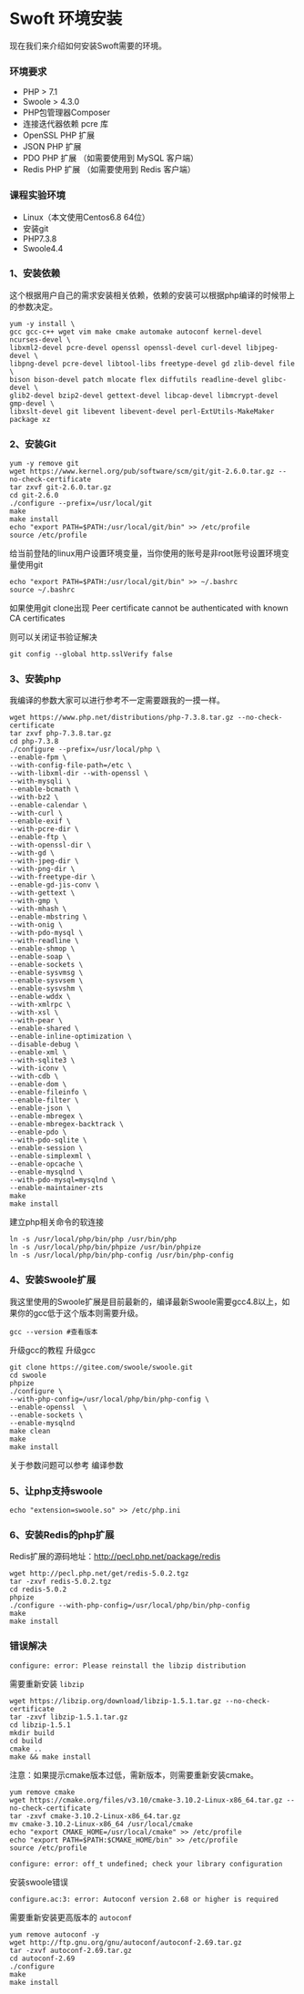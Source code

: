 
# Swoft 环境安装

现在我们来介绍如何安装Swoft需要的环境。

### 环境要求

* PHP > 7.1
* Swoole > 4.3.0
* PHP包管理器Composer
* 连接迭代器依赖 pcre 库
* OpenSSL PHP 扩展
* JSON PHP 扩展
* PDO PHP 扩展 （如需要使用到 MySQL 客户端）
* Redis PHP 扩展 （如需要使用到 Redis 客户端）

### 课程实验环境

* Linux（本文使用Centos6.8 64位）
* 安装git
* PHP7.3.8
* Swoole4.4


### 1、安装依赖

这个根据用户自己的需求安装相关依赖，依赖的安装可以根据php编译的时候带上的参数决定。

```shell
yum -y install \
gcc gcc-c++ wget vim make cmake automake autoconf kernel-devel ncurses-devel \
libxml2-devel pcre-devel openssl openssl-devel curl-devel libjpeg-devel \
libpng-devel pcre-devel libtool-libs freetype-devel gd zlib-devel file \
bison bison-devel patch mlocate flex diffutils readline-devel glibc-devel \
glib2-devel bzip2-devel gettext-devel libcap-devel libmcrypt-devel gmp-devel \
libxslt-devel git libevent libevent-devel perl-ExtUtils-MakeMaker package xz
```

### 2、安装Git

```shell
yum -y remove git
wget https://www.kernel.org/pub/software/scm/git/git-2.6.0.tar.gz --no-check-certificate
tar zxvf git-2.6.0.tar.gz
cd git-2.6.0
./configure --prefix=/usr/local/git
make
make install
echo "export PATH=$PATH:/usr/local/git/bin" >> /etc/profile
source /etc/profile
```

给当前登陆的linux用户设置环境变量，当你使用的账号是非root账号设置环境变量使用git

```shell
echo "export PATH=$PATH:/usr/local/git/bin" >> ~/.bashrc
source ~/.bashrc
```

如果使用git clone出现 Peer certificate cannot be authenticated with known CA certificates

则可以关闭证书验证解决

```shell
git config --global http.sslVerify false
```

### 3、安装php

我编译的参数大家可以进行参考不一定需要跟我的一摸一样。

```shell
wget https://www.php.net/distributions/php-7.3.8.tar.gz --no-check-certificate
tar zxvf php-7.3.8.tar.gz
cd php-7.3.8
./configure --prefix=/usr/local/php \
--enable-fpm \
--with-config-file-path=/etc \
--with-libxml-dir --with-openssl \
--with-mysqli \
--enable-bcmath \
--with-bz2 \
--enable-calendar \
--with-curl \
--enable-exif \
--with-pcre-dir \
--enable-ftp \
--with-openssl-dir \
--with-gd \
--with-jpeg-dir \
--with-png-dir \
--with-freetype-dir \
--enable-gd-jis-conv \
--with-gettext \
--with-gmp \
--with-mhash \
--enable-mbstring \
--with-onig \
--with-pdo-mysql \
--with-readline \
--enable-shmop \
--enable-soap \
--enable-sockets \
--enable-sysvmsg \
--enable-sysvsem \
--enable-sysvshm \
--enable-wddx \
--with-xmlrpc \
--with-xsl \
--with-pear \
--enable-shared \
--enable-inline-optimization \
--disable-debug \
--enable-xml \
--with-sqlite3 \
--with-iconv \
--with-cdb \
--enable-dom \
--enable-fileinfo \
--enable-filter \
--enable-json \
--enable-mbregex \
--enable-mbregex-backtrack \
--enable-pdo \
--with-pdo-sqlite \
--enable-session \
--enable-simplexml \
--enable-opcache \
--enable-mysqlnd \
--with-pdo-mysql=mysqlnd \
--enable-maintainer-zts
make
make install
```

建立php相关命令的软连接

```shell
ln -s /usr/local/php/bin/php /usr/bin/php
ln -s /usr/local/php/bin/phpize /usr/bin/phpize
ln -s /usr/local/php/bin/php-config /usr/bin/php-config
```

### 4、安装Swoole扩展

我这里使用的Swoole扩展是目前最新的，编译最新Swoole需要gcc4.8以上，如果你的gcc低于这个版本则需要升级。

```shell
gcc --version #查看版本
```

升级gcc的教程 升级gcc

```shell
git clone https://gitee.com/swoole/swoole.git
cd swoole
phpize
./configure \
--with-php-config=/usr/local/php/bin/php-config \
--enable-openssl  \
--enable-sockets \
--enable-mysqlnd
make clean
make
make install
```

关于参数问题可以参考 编译参数

### 5、让php支持swoole

```shell
echo "extension=swoole.so" >> /etc/php.ini
```

### 6、安装Redis的php扩展

Redis扩展的源码地址：http://pecl.php.net/package/redis

```shell
wget http://pecl.php.net/get/redis-5.0.2.tgz
tar -zxvf redis-5.0.2.tgz
cd redis-5.0.2
phpize
./configure --with-php-config=/usr/local/php/bin/php-config
make
make install
```

### 错误解决

```shell
configure: error: Please reinstall the libzip distribution
```

需要重新安装 `libzip`

```shell
wget https://libzip.org/download/libzip-1.5.1.tar.gz --no-check-certificate
tar -zxvf libzip-1.5.1.tar.gz
cd libzip-1.5.1
mkdir build
cd build
cmake ..
make && make install
```

注意：如果提示cmake版本过低，需新版本，则需要重新安装cmake。

```shell
yum remove cmake
wget https://cmake.org/files/v3.10/cmake-3.10.2-Linux-x86_64.tar.gz --no-check-certificate
tar -zxvf cmake-3.10.2-Linux-x86_64.tar.gz
mv cmake-3.10.2-Linux-x86_64 /usr/local/cmake
echo "export CMAKE_HOME=/usr/local/cmake" >> /etc/profile
echo "export PATH=$PATH:$CMAKE_HOME/bin" >> /etc/profile
source /etc/profile
```

```shell
configure: error: off_t undefined; check your library configuration
```

安装swoole错误

```shell
configure.ac:3: error: Autoconf version 2.68 or higher is required
```

需要重新安装更高版本的 `autoconf`

```shell
yum remove autoconf -y
wget http://ftp.gnu.org/gnu/autoconf/autoconf-2.69.tar.gz
tar -zxvf autoconf-2.69.tar.gz
cd autoconf-2.69
./configure
make
make install
```
